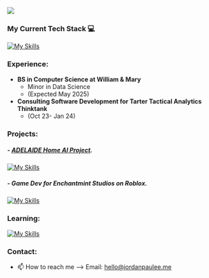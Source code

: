 <img src="https://capsule-render.vercel.app/api?type=soft&color=gradient&customColorList=30&height=300&section=header&text=jordan%20lee.&fontColor=ffffff&fontSize=90" />

### My Current Tech Stack 💻
[![My Skills](https://skillicons.dev/icons?i=py,cpp,java,vscode,vim,sklearn,opencv,anaconda,git,apple,windows)](https://skillicons.dev)
### Experience: 
- **BS in Computer Science at William & Mary** 
  - Minor in Data Science
  - (Expected May 2025)
- **Consulting Software Development for Tarter Tactical Analytics Thinktank**
  - (Oct 23- Jan 24) 
### Projects:

##### - [ADELAIDE Home AI Project](https://github.com/jordanpaulee/ADELAIDE). 
[![My Skills](https://skillicons.dev/icons?i=py,anaconda,opencv)](https://skillicons.dev)

##### - Game Dev for Enchantmint Studios on Roblox. 
[![My Skills](https://skillicons.dev/icons?i=lua,robloxstudio)](https://skillicons.dev)

### Learning:
[![My Skills](https://skillicons.dev/icons?i=tensorflow,pytorch,aws,cloudflare,docker,html,css,js,nodejs,react,swift,tailwind,threejs,vite,mongodb)](https://skillicons.dev)

### Contact:
- 📫 How to reach me --> Email: hello@jordanpaulee.me

<!---![Jordan's GitHub stats](https://github-readme-stats.vercel.app/api?username=jordanpaulee&show_icons=true&theme=graywhite)--->

<!---
jordanpualee/jordanpualee is a ✨ special ✨ repository because its `README.md` (this file) appears on your GitHub profile.
You can click the Preview link to take a look at your changes.
--->

